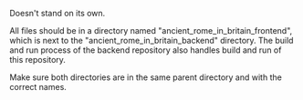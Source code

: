 Doesn't stand on its own.

All files should be in a directory named "ancient_rome_in_britain_frontend", which is next to the "ancient_rome_in_britain_backend" directory. The build and run process of the backend repository also handles build and run of this repository.

Make sure both directories are in the same parent directory and with the correct names.
